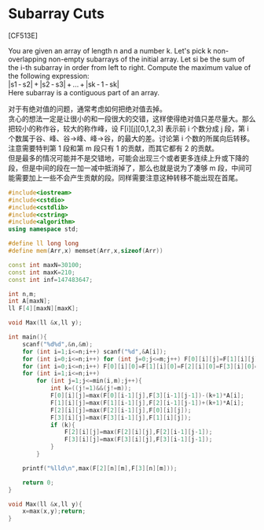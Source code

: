 # Subarray Cuts
[CF513E]

You are given an array of length n and a number k. Let's pick k non-overlapping non-empty subarrays of the initial array. Let si be the sum of the i-th subarray in order from left to right. Compute the maximum value of the following expression:  
|s1 - s2| + |s2 - s3| + ... + |sk - 1 - sk|  
Here subarray is a contiguous part of an array.

对于有绝对值的问题，通常考虑如何把绝对值去掉。  
贪心的想法一定是让很小的和一段很大的交错，这样使得绝对值只差尽量大。那么把较小的称作谷，较大的称作峰，设 F[i][j][0,1,2,3] 表示前 i 个数分成 j 段，第 i 个数属于谷、峰、谷->峰、峰->谷，的最大的差。讨论第 i 个数的所属向后转移。注意需要特判第 1 段和第 m 段只有 1  的贡献，而其它都有 2 的贡献。  
但是最多的情况可能并不是交错地，可能会出现三个或者更多连续上升或下降的段，但是中间的段在一加一减中抵消掉了，那么也就是说为了凑够 m 段，中间可能需要加上一些不会产生贡献的段。同样需要注意这种转移不能出现在首尾。

```cpp
#include<iostream>
#include<cstdio>
#include<cstdlib>
#include<cstring>
#include<algorithm>
using namespace std;

#define ll long long
#define mem(Arr,x) memset(Arr,x,sizeof(Arr))

const int maxN=30100;
const int maxK=210;
const int inf=147483647;

int n,m;
int A[maxN];
ll F[4][maxN][maxK];

void Max(ll &x,ll y);

int main(){
	scanf("%d%d",&n,&m);
	for (int i=1;i<=n;i++) scanf("%d",&A[i]);
	for (int i=0;i<=n;i++) for (int j=0;j<=m;j++) F[0][i][j]=F[1][i][j]=F[2][i][j]=F[3][i][j]=-inf;
	for (int i=0;i<=n;i++) F[0][i][0]=F[1][i][0]=F[2][i][0]=F[3][i][0]=0;
	for (int i=1;i<=n;i++)
		for (int j=1;j<=min(i,m);j++){
			int k=((j!=1)&&(j!=m));
			F[0][i][j]=max(F[0][i-1][j],F[3][i-1][j-1])-(k+1)*A[i];
			F[1][i][j]=max(F[1][i-1][j],F[2][i-1][j-1])+(k+1)*A[i];
			F[2][i][j]=max(F[2][i-1][j],F[0][i][j]);
			F[3][i][j]=max(F[3][i-1][j],F[1][i][j]);
			if (k){
				F[2][i][j]=max(F[2][i][j],F[2][i-1][j-1]);
				F[3][i][j]=max(F[3][i][j],F[3][i-1][j-1]);
			}
		}

	printf("%lld\n",max(F[2][n][m],F[3][n][m]));

	return 0;
}

void Max(ll &x,ll y){
	x=max(x,y);return;
}
```